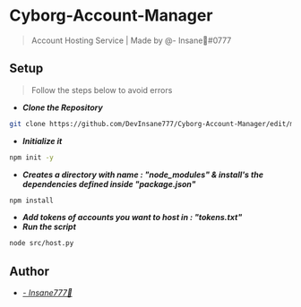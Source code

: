 # Cyborg-Account-Manager

> Account Hosting Service | Made by @- Insane🌹#0777

## Setup

> Follow the steps below to avoid errors

- _**Clone the Repository**_
```bash
git clone https://github.com/DevInsane777/Cyborg-Account-Manager/edit/main/README.md
```
- _**Initialize it**_
```bash
npm init -y
```
- _**Creates a directory with name : "node_modules" & install's the dependencies defined inside "package.json"**_
```bash
npm install
```
- _**Add tokens of accounts you want to host in : "tokens.txt"**_
- _**Run the script**_
```bash
node src/host.py
```

## Author

- [*- Insane777🌹*](https://www.github.com/DevInsane777)
